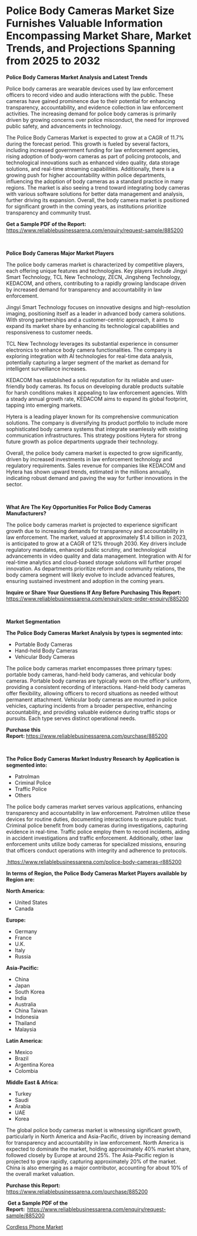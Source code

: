 <p><h1>Police Body Cameras Market Size Furnishes Valuable Information Encompassing Market Share, Market Trends, and Projections Spanning from 2025 to 2032</h1></p><p><strong>Police Body Cameras Market Analysis and Latest Trends</strong></p>
<p><p>Police body cameras are wearable devices used by law enforcement officers to record video and audio interactions with the public. These cameras have gained prominence due to their potential for enhancing transparency, accountability, and evidence collection in law enforcement activities. The increasing demand for police body cameras is primarily driven by growing concerns over police misconduct, the need for improved public safety, and advancements in technology.</p><p>The Police Body Cameras Market is expected to grow at a CAGR of 11.7% during the forecast period. This growth is fueled by several factors, including increased government funding for law enforcement agencies, rising adoption of body-worn cameras as part of policing protocols, and technological innovations such as enhanced video quality, data storage solutions, and real-time streaming capabilities. Additionally, there is a growing push for higher accountability within police departments, influencing the adoption of body cameras as a standard practice in many regions. The market is also seeing a trend toward integrating body cameras with various software solutions for better data management and analysis, further driving its expansion. Overall, the body camera market is positioned for significant growth in the coming years, as institutions prioritize transparency and community trust.</p></p>
<p><strong>Get a Sample PDF of the Report:&nbsp;</strong> <a href="https://www.reliablebusinessarena.com/enquiry/request-sample/885200?utm_campaign=2269&utm_medium=2&utm_source=Github&utm_content=ia&utm_term=08022025&utm_id=police-body-cameras">https://www.reliablebusinessarena.com/enquiry/request-sample/885200</a></p>
<p>&nbsp;</p>
<p><strong>Police Body Cameras Major Market Players</strong></p>
<p><p>The police body cameras market is characterized by competitive players, each offering unique features and technologies. Key players include Jingyi Smart Technology, TCL New Technology, ZECN, Jingsheng Technology, KEDACOM, and others, contributing to a rapidly growing landscape driven by increased demand for transparency and accountability in law enforcement.</p><p>Jingyi Smart Technology focuses on innovative designs and high-resolution imaging, positioning itself as a leader in advanced body camera solutions. With strong partnerships and a customer-centric approach, it aims to expand its market share by enhancing its technological capabilities and responsiveness to customer needs.</p><p>TCL New Technology leverages its substantial experience in consumer electronics to enhance body camera functionalities. The company is exploring integration with AI technologies for real-time data analysis, potentially capturing a larger segment of the market as demand for intelligent surveillance increases.</p><p>KEDACOM has established a solid reputation for its reliable and user-friendly body cameras. Its focus on developing durable products suitable for harsh conditions makes it appealing to law enforcement agencies. With a steady annual growth rate, KEDACOM aims to expand its global footprint, tapping into emerging markets.</p><p>Hytera is a leading player known for its comprehensive communication solutions. The company is diversifying its product portfolio to include more sophisticated body camera systems that integrate seamlessly with existing communication infrastructures. This strategy positions Hytera for strong future growth as police departments upgrade their technology.</p><p>Overall, the police body camera market is expected to grow significantly, driven by increased investments in law enforcement technology and regulatory requirements. Sales revenue for companies like KEDACOM and Hytera has shown upward trends, estimated in the millions annually, indicating robust demand and paving the way for further innovations in the sector.</p></p>
<p>&nbsp;</p>
<p><strong>What Are The Key Opportunities For Police Body Cameras Manufacturers?</strong></p>
<p><p>The police body cameras market is projected to experience significant growth due to increasing demands for transparency and accountability in law enforcement. The market, valued at approximately $1.4 billion in 2023, is anticipated to grow at a CAGR of 12% through 2030. Key drivers include regulatory mandates, enhanced public scrutiny, and technological advancements in video quality and data management. Integration with AI for real-time analytics and cloud-based storage solutions will further propel innovation. As departments prioritize reform and community relations, the body camera segment will likely evolve to include advanced features, ensuring sustained investment and adoption in the coming years.</p></p>
<p><strong>Inquire or Share Your Questions If Any Before Purchasing This Report:</strong> <a href="https://www.reliablebusinessarena.com/enquiry/pre-order-enquiry/885200?utm_campaign=2269&utm_medium=2&utm_source=Github&utm_content=ia&utm_term=08022025&utm_id=police-body-cameras">https://www.reliablebusinessarena.com/enquiry/pre-order-enquiry/885200</a></p>
<p>&nbsp;</p>
<p><strong>Market Segmentation</strong></p>
<p><strong>The Police Body Cameras Market Analysis by types is segmented into:</strong></p>
<p><ul><li>Portable Body Cameras</li><li>Hand-held Body Cameras</li><li>Vehicular Body Cameras</li></ul></p>
<p><p>The police body cameras market encompasses three primary types: portable body cameras, hand-held body cameras, and vehicular body cameras. Portable body cameras are typically worn on the officer's uniform, providing a consistent recording of interactions. Hand-held body cameras offer flexibility, allowing officers to record situations as needed without permanent attachment. Vehicular body cameras are mounted in police vehicles, capturing incidents from a broader perspective, enhancing accountability, and providing valuable evidence during traffic stops or pursuits. Each type serves distinct operational needs.</p></p>
<p><strong>Purchase this Report:&nbsp;</strong><a href="https://www.reliablebusinessarena.com/purchase/885200?utm_campaign=2269&utm_medium=2&utm_source=Github&utm_content=ia&utm_term=08022025&utm_id=police-body-cameras">https://www.reliablebusinessarena.com/purchase/885200</a></p>
<p>&nbsp;</p>
<p><strong>The Police Body Cameras Market Industry Research by Application is segmented into:</strong></p>
<p><ul><li>Patrolman</li><li>Criminal Police</li><li>Traffic Police</li><li>Others</li></ul></p>
<p><p>The police body cameras market serves various applications, enhancing transparency and accountability in law enforcement. Patrolmen utilize these devices for routine duties, documenting interactions to ensure public trust. Criminal police benefit from body cameras during investigations, capturing evidence in real-time. Traffic police employ them to record incidents, aiding in accident investigations and traffic enforcement. Additionally, other law enforcement units utilize body cameras for specialized missions, ensuring that officers conduct operations with integrity and adherence to protocols.</p></p>
<p><a href="https://www.reliablebusinessarena.com/police-body-cameras-r885200?utm_campaign=2269&utm_medium=2&utm_source=Github&utm_content=ia&utm_term=08022025&utm_id=police-body-cameras">&nbsp;https://www.reliablebusinessarena.com/police-body-cameras-r885200</a></p>
<p><strong>In terms of Region, the Police Body Cameras Market Players available by Region are:</strong></p>
<p>
    <p> <strong> North America: </strong>
        <ul>
            <li>United States</li>
            <li>Canada</li>
        </ul>
        </p> 
    <p> <strong> Europe: </strong>
        <ul>
            <li>Germany</li>
            <li>France</li>
            <li>U.K.</li>
            <li>Italy</li>
            <li>Russia</li>
        </ul>
        </p> 
    <p> <strong> Asia-Pacific: </strong>
        <ul>
            <li>China</li>
            <li>Japan</li>
            <li>South Korea</li>
            <li>India</li>
            <li>Australia</li>
            <li>China Taiwan</li>
            <li>Indonesia</li>
            <li>Thailand</li>
            <li>Malaysia</li>
        </ul>
        </p> 
    <p> <strong> Latin America: </strong>
        <ul>
            <li>Mexico</li>
            <li>Brazil</li>
            <li>Argentina Korea</li>
            <li>Colombia</li>
        </ul>
        </p> 
    <p> <strong> Middle East & Africa: </strong>
        <ul>
            <li>Turkey</li>
            <li>Saudi</li>
            <li>Arabia</li>
            <li>UAE</li>
            <li>Korea</li>
        </ul>
    </p>
    </p>
<p><p>The global police body cameras market is witnessing significant growth, particularly in North America and Asia-Pacific, driven by increasing demand for transparency and accountability in law enforcement. North America is expected to dominate the market, holding approximately 40% market share, followed closely by Europe at around 25%. The Asia-Pacific region is projected to grow rapidly, capturing approximately 20% of the market. China is also emerging as a major contributor, accounting for about 10% of the overall market valuation.</p></p>
<p><strong>Purchase this Report: </strong><a href="https://www.reliablebusinessarena.com/purchase/885200?utm_campaign=2269&utm_medium=2&utm_source=Github&utm_content=ia&utm_term=08022025&utm_id=police-body-cameras">https://www.reliablebusinessarena.com/purchase/885200</a></p>
<p>&nbsp;<strong>Get a Sample PDF of the Report:&nbsp;&nbsp;</strong><a href="https://www.reliablebusinessarena.com/enquiry/request-sample/885200?utm_campaign=2269&utm_medium=2&utm_source=Github&utm_content=ia&utm_term=08022025&utm_id=police-body-cameras">https://www.reliablebusinessarena.com/enquiry/request-sample/885200</a></p>
<p><strong></strong></p>
<p><p><a href="https://github.com/shondapmbau/Market-Research-Report-List-1/blob/main/cordless-phone-market.md?utm_campaign=2269&utm_medium=2&utm_source=Github&utm_content=ia&utm_term=08022025&utm_id=police-body-cameras">Cordless Phone Market</a></p></p>